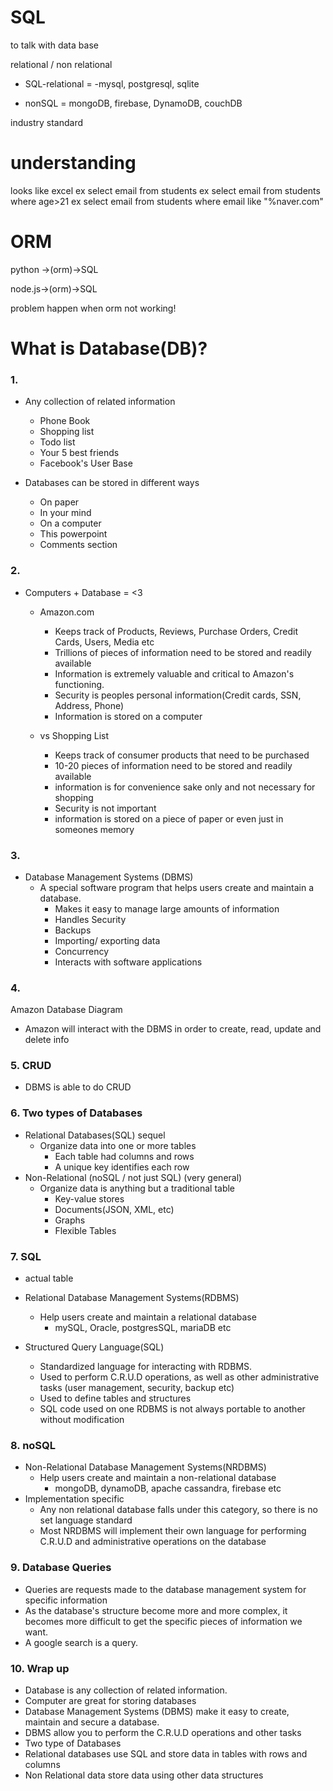  <old note>

# SQL

to talk with data base

relational / non relational

- SQL-relational = -mysql, postgresql, sqlite

- nonSQL = mongoDB, firebase, DynamoDB, couchDB

industry standard

# understanding

looks like excel
ex select email from students
ex select email from students where age>21
ex select email from students where email like "%naver.com"

# ORM

python ->(orm)->SQL

node.js->(orm)->SQL

problem happen when orm not working!

# What is Database(DB)?

### 1.

- Any collection of related information

  - Phone Book
  - Shopping list
  - Todo list
  - Your 5 best friends
  - Facebook's User Base

- Databases can be stored in different ways

  - On paper
  - In your mind
  - On a computer
  - This powerpoint
  - Comments section

### 2.

- Computers + Database = <3

  - Amazon.com

    - Keeps track of Products, Reviews, Purchase Orders, Credit Cards, Users, Media etc
    - Trillions of pieces of information need to be stored and readily available
    - Information is extremely valuable and critical to Amazon's functioning.
    - Security is peoples personal information(Credit cards, SSN, Address, Phone)
    - Information is stored on a computer

  - vs Shopping List
    - Keeps track of consumer products that need to be purchased
    - 10-20 pieces of information need to be stored and readily available
    - information is for convenience sake only and not necessary for shopping
    - Security is not important
    - information is stored on a piece of paper or even just in someones memory

### 3.

- Database Management Systems (DBMS)
  - A special software program that helps users create and maintain a database.
    - Makes it easy to manage large amounts of information
    - Handles Security
    - Backups
    - Importing/ exporting data
    - Concurrency
    - Interacts with software applications

### 4.

Amazon Database Diagram

- Amazon will interact with the DBMS in order to create, read, update and delete info

### 5. CRUD

- DBMS is able to do CRUD

### 6. Two types of Databases

- Relational Databases(SQL) sequel
  - Organize data into one or more tables
    - Each table had columns and rows
    - A unique key identifies each row
- Non-Relational (noSQL / not just SQL) (very general)
  - Organize data is anything but a traditional table
    - Key-value stores
    - Documents(JSON, XML, etc)
    - Graphs
    - Flexible Tables

### 7. SQL

- actual table

- Relational Database Management Systems(RDBMS)

  - Help users create and maintain a relational database
    - mySQL, Oracle, postgresSQL, mariaDB etc

- Structured Query Language(SQL)
  - Standardized language for interacting with RDBMS.
  - Used to perform C.R.U.D operations, as well as other administrative tasks (user management, security, backup etc)
  - Used to define tables and structures
  - SQL code used on one RDBMS is not always portable to another without modification

### 8. noSQL

- Non-Relational Database Management Systems(NRDBMS)
  - Help users create and maintain a non-relational database
    - mongoDB, dynamoDB, apache cassandra, firebase etc
- Implementation specific
  - Any non relational database falls under this category, so there is no set language standard
  - Most NRDBMS will implement their own language for performing C.R.U.D and administrative operations on the database

### 9. Database Queries

- Queries are requests made to the database management system for specific information
- As the database's structure become more and more complex, it becomes more difficult to get the specific pieces of information we want.
- A google search is a query.

### 10. Wrap up

- Database is any collection of related information.
- Computer are great for storing databases
- Database Management Systems (DBMS) make it easy to create, maintain and secure a database.
- DBMS allow you to perform the C.R.U.D operations and other tasks
- Two type of Databases
- Relational databases use SQL and store data in tables with rows and columns
- Non Relational data store data using other data structures
